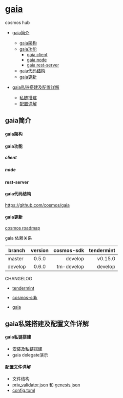 # [gaia](https://github.com/cosmos/gaia)
cosmos hub

+ [gaia简介](#gaia简介)
  + [gaia架构](#gaia架构)
  + [gaia功能](#gaia功能)
    + [gaia client](#client)
    + [gaia node](#node)
    + [gaia rest-server](#rest-server)
  + [gaia代码结构](#gaia代码结构)
  + [gaia更新](#gaia更新)

+ [gaia私链搭建及配置详解](#gaia私链搭建及配置文件详解)
  + [私链搭建](#gaia私链搭建)
  + [配置详解](#配置文件详解)


## gaia简介
#### gaia架构

#### gaia功能

##### client

##### node

#### rest-server

#### gaia代码结构

https://github.com/cosmos/gaia

#### gaia更新

[cosmos roadmap](https://cosmos.network/roadmap)

gaia 依赖关系

| branch  | version | cosmos-sdk | tendermint |  
| ------- |:-------:| -----:     | -----:     |          
| master  | 0.5.0   | develop    | v0.15.0    |
| develop | 0.6.0   | tm-develop | develop    |


CHANGELOG
+ [tendermint](https://github.com/tendermint/tendermint/blob/master/CHANGELOG.md#0160-february-20th-2017)

+ [cosmos-sdk](https://github.com/cosmos/cosmos-sdk/blob/master/CHANGELOG.md)

+ [gaia](https://github.com/cosmos/gaia/blob/master/CHANGELOG.md)

## gaia私链搭建及配置文件详解

#### gaia私链搭建
  + [安装及私链搭建](Local-Test)
  + gaia delegate演示

#### 配置文件详解
  + 文件结构
  + [priv_validator.json](config/priv_validator.json) 和 [genesis.json](config/genesis.json)
  + [config.toml](config/config.toml)
